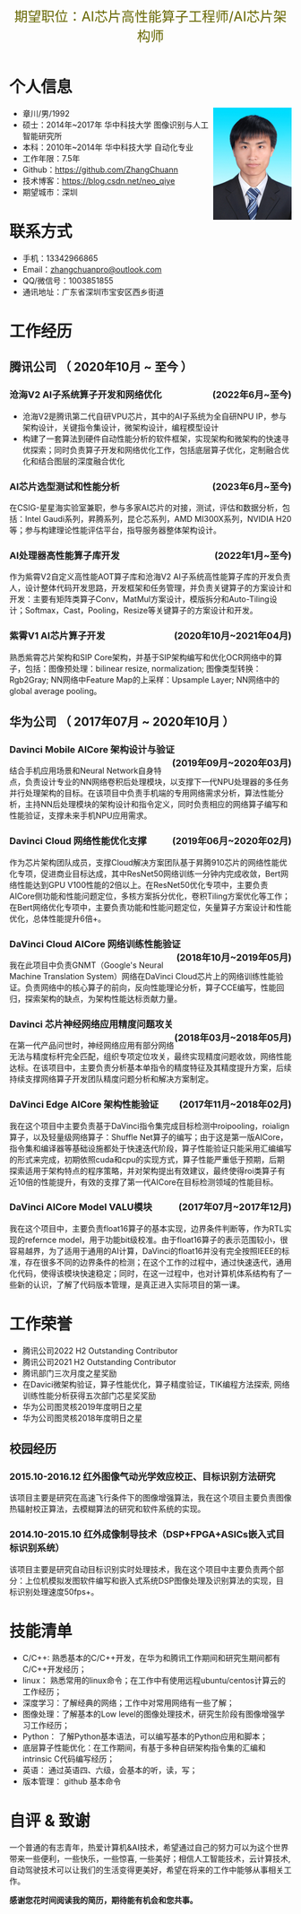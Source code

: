 <table>
    <tr>
            <center><font size="5" color="#666600">期望职位：AI芯片高性能算子工程师/AI芯片架构师</font></center>
            <div style='display:none'><center><font size="5" color="#666600">*************************************************************************************</font></center></div>
    </tr>
</table>

# 个人信息

<img src="https://github.com/ZhangChuann/resume/raw/master/images/证件照.JPG" height="200" width="140" align="right" align="bottom">

 - 章川/男/1992
 - 硕士：2014年~2017年 华中科技大学 图像识别与人工智能研究所
 - 本科：2010年~2014年 华中科技大学 自动化专业
 - 工作年限：7.5年
 - Github：https://github.com/ZhangChuann
 - 技术博客：https://blog.csdn.net/neo_qiye
 - 期望城市：深圳
 

# 联系方式

- 手机：13342966865
- Email：zhangchuanpro@outlook.com
- QQ/微信号：1003851855
- 通讯地址：广东省深圳市宝安区西乡街道


# 工作经历

## 腾讯公司 （ 2020年10月 ~ 至今 ）

###   **沧海V2 AI子系统算子开发和网络优化**  &nbsp;<div style="float:right">(2022年6月~至今)</div>
- 沧海V2是腾讯第二代自研VPU芯片，其中的AI子系统为全自研NPU IP，参与架构设计，关键指令集设计，微架构设计，编程模型设计
- 构建了一套算法到硬件自动性能分析的软件框架，实现架构和微架构的快速寻优探索；同时负责算子开发和网络优化工作，包括底层算子优化，定制融合优化和结合图层的深度融合优化

###   **AI芯片选型测试和性能分析**  &nbsp;<div style="float:right">(2023年6月~至今)</div>
在CSIG-星星海实验室兼职，参与多家AI芯片的对接，测试，评估和数据分析，包括：Intel Gaudi系列，昇腾系列，昆仑芯系列，AMD MI300X系列，NVIDIA H20等；参与构建理论性能评估平台，指导服务器整体架构设计。

###   **AI处理器高性能算子库开发**  &nbsp;<div style="float:right">(2022年1月~至今)</div>
作为紫霄V2自定义高性能AOT算子库和沧海V2 AI子系统高性能算子库的开发负责人，设计整体代码开发思路，开发框架和任务管理，并负责关键算子的方案设计和开发：主要有矩阵类算子Conv，MatMul方案设计，模版拆分和Auto-Tiling设计；Softmax，Cast，Pooling，Resize等关键算子的方案设计和开发。

 

###   **紫霄V1 AI芯片算子开发**  &nbsp;<div style="float:right">(2020年10月~2021年04月)</div>
熟悉紫霄芯片架构和SIP Core架构，并基于SIP架构编写和优化OCR网络中的算子，包括：图像预处理：bilinear resize, normalization; 图像类型转换：Rgb2Gray; NN网络中Feature Map的上采样：Upsample Layer; NN网络中的global average pooling。 

## 华为公司 （ 2017年07月 ~ 2020年10月 ）
<div style='display:none'>
      |标题一|标题二|标题三|标题四|
      |- |:---|---:|:---:|
      |xxxxxxxxx|xxxxxxxxx|xxxxxxxxx|xxxxxxxxx|
      |xxxxxxxxxxxxxx|xxxxxxxxxxxxxx|xxxxxxxxxxxxxx|xxxxxxxxxxxxxx|
      |xxxxxxxxx|xxxxxxxxx|xxxxxxxxx|xxxxxxxxx|
<div style="float:left; text-align:left">靠左显示<br>并且内容居左</div>
</div>



###   **Davinci Mobile AICore 架构设计与验证**  &nbsp;<div style="float:right">(2019年09月~2020年03月)</div>
结合手机应用场景和Neural Network自身特点，负责设计专业的NN网络卷积后处理模块，以支撑下一代NPU处理器的多任务并行处理架构的目标。在该项目中负责手机端的专用网络需求分析，算法性能分析，主持NN后处理模块的架构设计和指令定义，同时负责相应的网络算子编写和性能验证，支撑未来手机NPU应用需求。

###   **Davinci Cloud 网络性能优化支撑**   &nbsp;<div style="float:right">(2019年06月~2020年02月)</div>
作为芯片架构团队成员，支撑Cloud解决方案团队基于昇腾910芯片的网络性能优化专项，促进商业目标达成，其中ResNet50网络训练一分钟内完成收敛，Bert网络性能达到GPU V100性能的2倍以上。在ResNet50优化专项中，主要负责AICore侧功能和性能问题定位，多核方案拆分优化，卷积Tiling方案优化等工作；在Bert网络优化专项中，主要负责功能和性能问题定位，矢量算子方案设计和性能优化，总体性能提升6倍+。

###   **DaVinci Cloud  AICore 网络训练性能验证**   &nbsp;<div style="float:right">(2018年10月~2019年05月)</div>
我在此项目中负责GNMT（Google's Neural Machine Translation System）网络在DaVinci Cloud芯片上的网络训练性能验证。负责网络中的核心算子的前向，反向性能理论分析，算子CCE编写，性能回归，探索架构的缺点，为架构性能达标贡献力量。

###   **Davinci 芯片神经网络应用精度问题攻关**     &nbsp;<div style="float:right">(2018年03月~2018年05月)</div>
在第一代产品问世时，神经网络应用有部分网络无法与精度标杆完全匹配，组织专项定位攻关，最终实现精度问题收敛，网络性能达标。在该项目中，主要负责分析基本单指令的精度特征及其精度提升方案，后续持续支撑网络算子开发团队精度问题分析和解决方案制定。
###  **DaVinci Edge AICore 架构性能验证**     &nbsp;<div style="float:right">(2017年11月~2018年02月)</div>
我在这个项目中主要负责基于DaVinci指令集完成目标检测中roipooling，roialign算子，以及轻量级网络算子：Shuffle Net算子的编写；由于这是第一版AICore，指令集和编译器等基础设施都处于快速迭代阶段，算子性能验证只能采用汇编编写的形式来完成，初期依照cuda和cpu的实现方式，算子性能严重低于预期，后期探索适用于架构特点的程序策略，并对架构提出有效建议，最终使得roi类算子有近10倍的性能提升，有效的支撑了第一代AICore在目标检测领域的性能目标。

### **DaVinci AICore Model VALU模块**     &nbsp;<div style="float:right">(2017年07月~2017年12月)</div>
我在这个项目中，主要负责float16算子的基本实现，边界条件判断等，作为RTL实现的refernce model，用于功能bit级校准。由于float16算子的表示范围较小，很容易越界，为了适用于通用的AI计算，DaVinci的float16并没有完全按照IEEE的标准，存在很多不同的边界条件的检测；在这个工作的过程中，通过快速迭代，通用化代码，使得该模块快速稳定；同时，在这一过程中，也对计算机体系结构有了一些新的认识，了解了代码版本管理，是真正进入实际项目的第一课。

# **工作荣誉**
- 腾讯公司2022 H2 Outstanding Contributor
- 腾讯公司2021 H2 Outstanding Contributor
- 腾讯部门三次月度之星奖励
- 在Davici微架构验证，算子性能优化，算子精度验证，TIK编程方法探索, 网络训练性能分析获得五次部门芯星奖奖励
- 华为公司图灵核2019年度明日之星
- 华为公司图灵核2018年度明日之星
## 校园经历
###  **2015.10-2016.12 红外图像气动光学效应校正、目标识别方法研究**
该项目主要是研究在高速飞行条件下的图像增强算法，我在这个项目主要负责图像热辐射校正算法，去模糊算法的研究和软件系统的实现。

### **2014.10-2015.10 红外成像制导技术（DSP+FPGA+ASICs嵌入式目标识别系统）**
该项目主要是研究自动目标识别实时处理技术，我在这个项目中主要负责两个部分：上位机模拟发图软件编写和嵌入式系统DSP图像处理及识别算法的实现，目标识别处理速度50fps+。

<div style='display:none'>
### **2011.07-2011.10 地铁智能售票系统**
该项目是C语言课程设计一个简单项目，使用C语言编写的一个模拟地铁售票乘车的演示系统，在课程评级中获得A。
</div>

<div style='display:none'>## 自学开源项目</div>

  
# 技能清单
- C/C++: 熟悉基本的C/C++开发，在华为和腾讯工作期间和研究生期间都有C/C++开发经历；
- linux： 熟悉常用的linux命令；在工作中有使用远程ubuntu/centos计算云的工作经历；
- 深度学习：了解经典的网络；工作中对常用网络有一些了解；
- 图像处理：了解基本的Low level的图像处理技术，研究生阶段有图像增强学习工作经历；
- Python： 了解Python基本语法，可以编写基本的Python应用和脚本；
- 底层算子性能优化：在工作期间，有基于多种自研架构指令集的汇编和intrinsic C代码编写经历；
- 英语： 通过英语四、六级，会基本的听，读，写；
- 版本管理： github 基本命令

# 自评 & 致谢

 一个普通的有志青年，热爱计算机&AI技术，希望通过自己的努力可以为这个世界带来一些便利，一些快乐，一些惊喜, 一些美好；相信人工智能技术，云计算技术, 自动驾驶技术可以让我们的生活变得更美好，希望在将来的工作中能够从事相关工作。

**感谢您花时间阅读我的简历，期待能有机会和您共事。**
  
  
